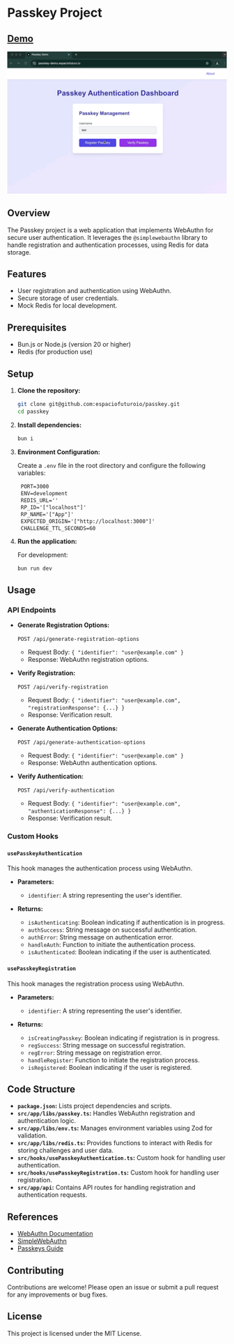 
# Passkey Project

## [Demo](https://passkey-demo.espaciofuturo.io)

<div align="center">
  <img src="https://github.com/espaciofuturoio/passkey/blob/main/assets/passkey-demo.gif" alt="Passkey Demostration">
</div>

## Overview

The Passkey project is a web application that implements WebAuthn for secure user authentication. It leverages the `@simplewebauthn` library to handle registration and authentication processes, using Redis for data storage.

## Features

- User registration and authentication using WebAuthn.
- Secure storage of user credentials.
- Mock Redis for local development.

## Prerequisites

- Bun.js or Node.js (version 20 or higher)
- Redis (for production use)

## Setup

1. **Clone the repository:**

   ```bash
   git clone git@github.com:espaciofuturoio/passkey.git
   cd passkey
   ```

2. **Install dependencies:**

   ```bash
   bun i
   ```

3. **Environment Configuration:**

   Create a `.env` file in the root directory and configure the following variables:

   ```plaintext
    PORT=3000
    ENV=development
    REDIS_URL=''
    RP_ID='["localhost"]'
    RP_NAME='["App"]'
    EXPECTED_ORIGIN='["http://localhost:3000"]'
    CHALLENGE_TTL_SECONDS=60

   ```

4. **Run the application:**

   For development:

   ```bash
   bun run dev
   ```

## Usage

### API Endpoints

- **Generate Registration Options:**

  `POST /api/generate-registration-options`

  - Request Body: `{ "identifier": "user@example.com" }`
  - Response: WebAuthn registration options.

- **Verify Registration:**

  `POST /api/verify-registration`

  - Request Body: `{ "identifier": "user@example.com", "registrationResponse": {...} }`
  - Response: Verification result.

- **Generate Authentication Options:**

  `POST /api/generate-authentication-options`

  - Request Body: `{ "identifier": "user@example.com" }`
  - Response: WebAuthn authentication options.

- **Verify Authentication:**

  `POST /api/verify-authentication`

  - Request Body: `{ "identifier": "user@example.com", "authenticationResponse": {...} }`
  - Response: Verification result.

### Custom Hooks

#### `usePasskeyAuthentication`

This hook manages the authentication process using WebAuthn.

- **Parameters:**
  - `identifier`: A string representing the user's identifier.

- **Returns:**
  - `isAuthenticating`: Boolean indicating if authentication is in progress.
  - `authSuccess`: String message on successful authentication.
  - `authError`: String message on authentication error.
  - `handleAuth`: Function to initiate the authentication process.
  - `isAuthenticated`: Boolean indicating if the user is authenticated.

#### `usePasskeyRegistration`

This hook manages the registration process using WebAuthn.

- **Parameters:**
  - `identifier`: A string representing the user's identifier.

- **Returns:**
  - `isCreatingPasskey`: Boolean indicating if registration is in progress.
  - `regSuccess`: String message on successful registration.
  - `regError`: String message on registration error.
  - `handleRegister`: Function to initiate the registration process.
  - `isRegistered`: Boolean indicating if the user is registered.

## Code Structure

- **`package.json`:** Lists project dependencies and scripts.
- **`src/app/libs/passkey.ts`:** Handles WebAuthn registration and authentication logic.
- **`src/app/libs/env.ts`:** Manages environment variables using Zod for validation.
- **`src/app/libs/redis.ts`:** Provides functions to interact with Redis for storing challenges and user data.
- **`src/hooks/usePasskeyAuthentication.ts`:** Custom hook for handling user authentication.
- **`src/hooks/usePasskeyRegistration.ts`:** Custom hook for handling user registration.
- **`src/app/api`:** Contains API routes for handling registration and authentication requests.

## References

- [WebAuthn Documentation](https://webauthn.guide/)
- [SimpleWebAuthn](https://simplewebauthn.dev/)
- [Passkeys Guide](https://www.passkeys.com/guide)

## Contributing

Contributions are welcome! Please open an issue or submit a pull request for any improvements or bug fixes.

## License

This project is licensed under the MIT License.
